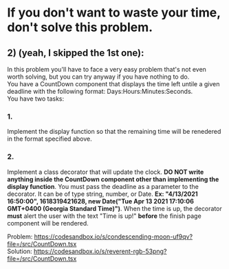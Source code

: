 # If you don't want to waste your time, don't solve this problem.

## 2) (yeah, I skipped the 1st one):<br />
In this problem you'll have to face a very easy problem that's not even worth solving, but you can try anyway if you have nothing to do.<br />
You have a CountDown component that displays the time left untile a given deadline with the following format: Days:Hours:Minutes:Seconds.<br >
You have two tasks:<br/>
### 1.<br />
Implement the display function so that the remaining time will be renedered in the format specified above.
### 2.<br />
Implement a class decorator that will update the clock. **DO NOT write anything inside the CountDown component other than implementing the display function**. You must pass the deadline as a parameter to the decorator. It can be of type string, number, or Date. **Ex: "4/13/2021 16:50:00", 1618319421628, new Date("Tue Apr 13 2021 17:10:06 GMT+0400 (Georgia Standard Time)")**. When the time is up, the decorator **must** alert the user with the text "Time is up!" **before** the finish page component will be rendered.

Problem:
https://codesandbox.io/s/condescending-moon-uf9qv?file=/src/CountDown.tsx
<br />
Solution:
https://codesandbox.io/s/reverent-rgb-53png?file=/src/CountDown.tsx
<br />
